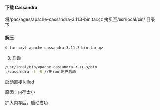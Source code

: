 #### 下载 Cassandra
将/packages/apache-cassandra-3.11.3-bin.tar.gz 拷贝至/usr/local/bin/ 目录下

#### 解压
``` bash
$ tar zxvf apache-cassandra-3.11.3-bin.tar.gz
```

3. 启动
``` bash
/usr/local/bin/apache-cassandra-3.11.3/bin
./cassandra -f -R //用root用户启动
```

启动直接 killed

原因：内存太小

扩大内存后，启动成功
